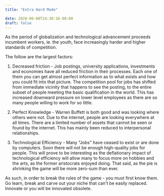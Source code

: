 ```yaml
---
title: "Extra Hard Mode"

date: 2020-06-08T14:30:16-08:00
draft: false
---
```


As the period of globalization and technological advancement proceeds incumbent workers, ie. the youth, face increasingly harder and higher standards of competition.

The follow are the largest factors:

1) Decreased friction - Job postings, university applications, investments and economies have all reduced friction in their processes. Each one of them you can get almost perfect information as to what exists and how you could fit into that picture. The competition pool for jobs has shifted from immediate vicinity that happens to see the posting, to the entire subset of people meeting the basic qualification in the world. This has increased downward pressure on lower level employees as there are so many people willing to work for so little.

2) Perfect Knowledge - Warren Buffett is both good and was looking where others were not. Due to the internet, people are looking everywhere at all times. There are a limited number of assets that cannot be seen or found by the internet. This has mainly been reduced to interpersonal relationships.

3) Technological Efficiency - Many "Jobs" have ceased to exist or are done by computers. Soon there will not be enough high-quality jobs for people. This will prove to be interesting as the deflationary impact of technological efficiency will allow many to focus more on hobbies and the arts, as the former aristocrats enjoyed doing. That said, as the pie is shrinking the game will be more zero-sum than ever.

As such, in order to break the rules of the game - you must first know them. Go learn, break and carve out your niche that can't be easily replaced. Innovate or you will be innovated obsolete.
